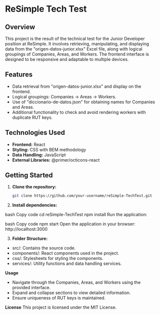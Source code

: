# ReSimple Tech Test

## Overview

This project is the result of the technical test for the Junior Developer position at ReSimple. It involves retrieving, manipulating, and displaying data from the "origen-datos-junior.xlsx" Excel file, along with logical groupings of Companies, Areas, and Workers. The frontend interface is designed to be responsive and adaptable to multiple devices.

## Features

- Data retrieval from "origen-datos-junior.xlsx" and display on the frontend.
- Logical groupings: Companies -> Areas -> Workers.
- Use of "diccionario-de-datos.json" for obtaining names for Companies and Areas.
- Additional functionality to check and avoid rendering workers with duplicate RUT keys.

## Technologies Used

- **Frontend:** React
- **Styling:** CSS with BEM methodology
- **Data Handling:** JavaScript
- **External Libraries:** @primer/octicons-react

## Getting Started

1. **Clone the repository:**

   ```bash
   git clone https://github.com/your-username/reSimple-TechTest.git

2. **Install dependencies:**

bash
Copy code
cd reSimple-TechTest
npm install
Run the application:

bash
Copy code
npm start
Open the application in your browser: http://localhost:3000

3. **Folder Structure:**
- src/: Contains the source code.
- components/: React components used in the project.
- css/: Stylesheets for styling the components.
- services/: Utility functions and data handling services.

**Usage**

- Navigate through the Companies, Areas, and Workers using the provided interface.
- Expand and collapse sections to view detailed information.
- Ensure uniqueness of RUT keys is maintained.


**License**
This project is licensed under the MIT License.